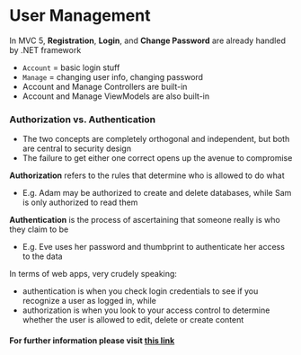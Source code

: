
# User Management

In MVC 5, **Registration**, **Login**, and **Change Password** are already handled by .NET framework  
* `Account` = basic login stuff  
* `Manage` = changing user info, changing password
* Account and Manage Controllers are built-in
* Account and Manage ViewModels are also built-in  

### Authorization vs. Authentication

* The two concepts are completely orthogonal and independent, but both are central to security design  
* The failure to get either one correct opens up the avenue to compromise

**Authorization** refers to the rules that determine who is allowed to do what
* E.g. Adam may be authorized to create and delete databases, while Sam is only authorized to read them

**Authentication** is the process of ascertaining that someone really is who they claim to be
* E.g. Eve uses her password and thumbprint to authenticate her access to the data

In terms of web apps, very crudely speaking:
* authentication is when you check login credentials to see if you recognize a user as logged in, while
* authorization is when you look to your access control to determine whether the user is allowed to edit, delete or create content


#### For further information please visit <a href="http://en.wikipedia.org/wiki/AAA_protocol">this link</a></h3>
